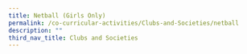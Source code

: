 ```yaml
---
title: Netball (Girls Only)
permalink: /co-curricular-activities/Clubs-and-Societies/netball
description: ""
third_nav_title: Clubs and Societies
---
```


